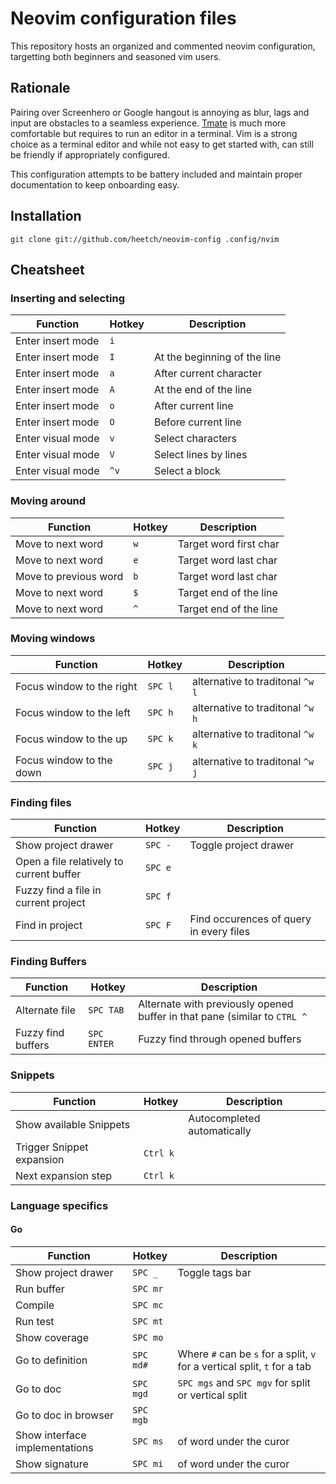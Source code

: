 # Neovim configuration files

This repository hosts an organized and commented neovim configuration, targetting both beginners and seasoned vim users.

## Rationale

Pairing over Screenhero or Google hangout is annoying as blur, lags and input are obstacles to a seamless experience.
[Tmate](http://tmate.io) is much more comfortable but requires to run an editor in a terminal. Vim is a strong choice
as a terminal editor and while not easy to get started with, can still be friendly if appropriately configured.

This configuration attempts to be battery included and maintain proper documentation to keep onboarding easy.

## Installation

`git clone git://github.com/heetch/neovim-config .config/nvim`

## Cheatsheet

### Inserting and selecting

| Function | Hotkey | Description |
|----------|--------|-------------|
| Enter insert mode | `i` | |
| Enter insert mode | `I` | At the beginning of the line |
| Enter insert mode | `a` | After current character |
| Enter insert mode | `A` | At the end of the line |
| Enter insert mode | `o` | After current line |
| Enter insert mode | `O` | Before current line |
| Enter visual mode | `v` | Select characters |
| Enter visual mode | `V` | Select lines by lines |
| Enter visual mode | `^v` | Select a block |

### Moving around

| Function | Hotkey | Description |
|----------|--------|-------------|
| Move to next word | `w` | Target word first char |
| Move to next word | `e` | Target word last char |
| Move to previous word | `b` | Target word last char |
| Move to next word | `$` | Target end of the line |
| Move to next word | `^` | Target end of the line |

### Moving windows

| Function | Hotkey | Description |
|----------|--------|-------------|
| Focus window to the right | `SPC l` | alternative to traditonal `^w l` |
| Focus window to the left | `SPC h` | alternative to traditonal `^w h` |
| Focus window to the up | `SPC k` | alternative to traditonal `^w k` |
| Focus window to the down | `SPC j` | alternative to traditonal `^w j` |

### Finding files

| Function | Hotkey | Description |
|----------|--------|-------------|
| Show project drawer | `SPC -` | Toggle project drawer |
| Open a file relatively to current buffer | `SPC e` | |
| Fuzzy find a file in current project | `SPC f` | |
| Find in project | `SPC F` | Find occurences of query in every files |

### Finding Buffers

| Function | Hotkey | Description |
|----------|--------|-------------|
| Alternate file | `SPC TAB` | Alternate with previously opened buffer in that pane (similar to `CTRL ^` |
| Fuzzy find buffers | `SPC ENTER` | Fuzzy find through opened buffers |

### Snippets

| Function | Hotkey | Description |
|----------|--------|-------------|
| Show available Snippets | | Autocompleted automatically |
| Trigger Snippet expansion | `Ctrl k` | |
| Next expansion step | `Ctrl k` | |

### Language specifics

#### Go

| Function | Hotkey | Description |
|----------|--------|-------------|
| Show project drawer | `SPC _` | Toggle tags bar |
| Run buffer | `SPC mr` | |
| Compile | `SPC mc` | |
| Run test | `SPC mt` | |
| Show coverage | `SPC mo` | |
| Go to definition | `SPC md#` | Where `#` can be `s` for a split, `v` for a vertical split, `t` for a tab |
| Go to doc | `SPC mgd` | `SPC mgs` and `SPC mgv` for split or vertical split|
| Go to doc in browser | `SPC mgb` | |
| Show interface implementations | `SPC ms` | of word under the curor |
| Show signature | `SPC mi` | of word under the curor |


